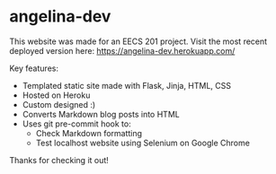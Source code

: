 # angelina-dev

This website was made for an EECS 201 project. Visit the most recent deployed version here: https://angelina-dev.herokuapp.com/

Key features:
- Templated static site made with Flask, Jinja, HTML, CSS
- Hosted on Heroku
- Custom designed :)
- Converts Markdown blog posts into HTML
- Uses git pre-commit hook to:
    - Check Markdown formatting
    - Test localhost website using Selenium on Google Chrome

Thanks for checking it out!
